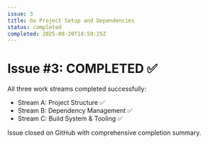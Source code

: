 ```yaml
---
issue: 3
title: Go Project Setup and Dependencies
status: completed
completed: 2025-08-20T18:59:25Z
---
```


# Issue #3: COMPLETED ✅

All three work streams completed successfully:
- Stream A: Project Structure ✅
- Stream B: Dependency Management ✅  
- Stream C: Build System & Tooling ✅

Issue closed on GitHub with comprehensive completion summary.
